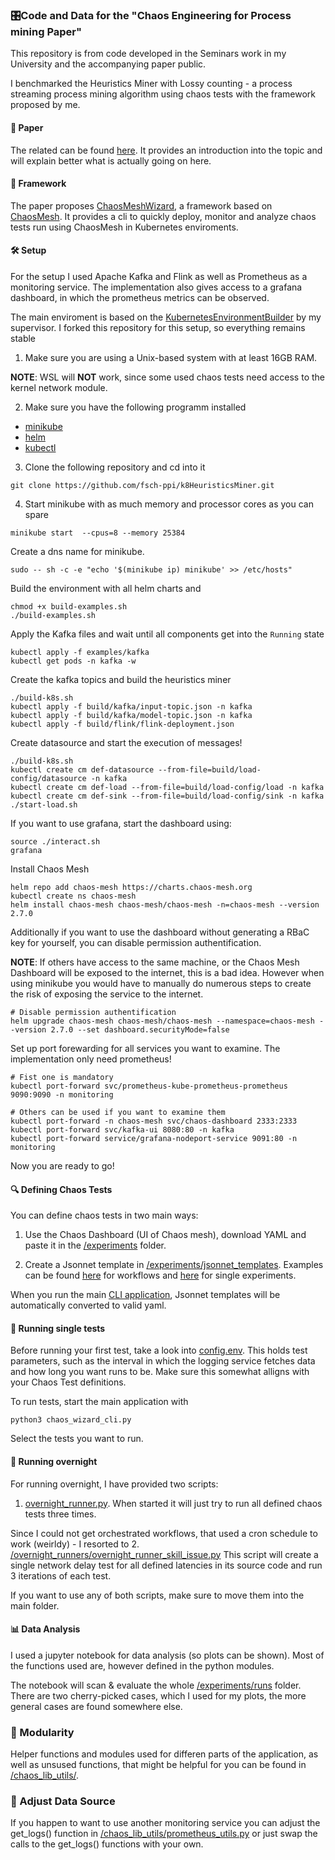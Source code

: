 ### 🎛️Code and Data for the "Chaos Engineering for Process mining Paper"

This repository is from code developed in the Seminars work in my University and the accompanying paper public.

I benchmarked the Heuristics Miner with Lossy counting - a process streaming process mining algorithm using chaos tests with the framework proposed by me.

#### 📝 Paper
The related can be found [here](/paper/ChaosEngineeringStreamingProcessMining.pdf). It provides an introduction into the topic and will explain better what is actually going on here.

#### 🧩 Framework
The paper proposes [ChaosMeshWizard](https://github.com/fsch-ppi/ChaosMeshWizard), a framework based on [ChaosMesh](https://chaos-mesh.org/). It provides a cli to quickly deploy, monitor and analyze chaos tests run using ChaosMesh in Kubernetes enviroments.

#### 🛠️ Setup
For the setup I used Apache Kafka and Flink as well as Prometheus as a monitoring service. The implementation also gives access to a grafana dashboard, in which the prometheus metrics can be observed.

The main enviroment is based on the [KubernetesEnvironmentBuilder](https://github.com/HenryWedge/KubernetesEnvironmentBuilder) by my supervisor.
I forked this repository for this setup, so everything remains stable

1. Make sure you are using a Unix-based system with at least 16GB RAM. 

**NOTE**: WSL will **NOT** work, since some used chaos tests need access to the kernel network module.

2. Make sure you have the following programm installed 
- [minikube](https://kubernetes.io/de/docs/tasks/tools/install-minikube/)
- [helm](https://helm.sh/docs/intro/install/) 
- [kubectl](https://kubernetes.io/docs/tasks/tools/)

3. Clone the following repository and cd into it
```shell
git clone https://github.com/fsch-ppi/k8HeuristicsMiner.git
```
4. Start minikube with as much memory and processor cores as you can spare
``` shell
minikube start  --cpus=8 --memory 25384
```

Create a dns name for minikube.
```shell
sudo -- sh -c -e "echo '$(minikube ip) minikube' >> /etc/hosts"
```

Build the environment with all helm charts and 
```shell
chmod +x build-examples.sh
./build-examples.sh
```

Apply the Kafka files and wait until all components get into the `Running` state
```shell
kubectl apply -f examples/kafka
kubectl get pods -n kafka -w
```

Create the kafka topics and build the heuristics miner
```shell
./build-k8s.sh
kubectl apply -f build/kafka/input-topic.json -n kafka
kubectl apply -f build/kafka/model-topic.json -n kafka
kubectl apply -f build/flink/flink-deployment.json
```

Create datasource and start the execution of messages!
```shell
./build-k8s.sh
kubectl create cm def-datasource --from-file=build/load-config/datasource -n kafka
kubectl create cm def-load --from-file=build/load-config/load -n kafka
kubectl create cm def-sink --from-file=build/load-config/sink -n kafka
./start-load.sh
```

If you want to use grafana, start the dashboard using:
```shell
source ./interact.sh
grafana
```

Install Chaos Mesh
```shell
helm repo add chaos-mesh https://charts.chaos-mesh.org
kubectl create ns chaos-mesh
helm install chaos-mesh chaos-mesh/chaos-mesh -n=chaos-mesh --version 2.7.0
```
Additionally if you want to use the dashboard without generating a RBaC key for yourself, you can disable permission authentification.

**NOTE**: If others have access to the same machine, or the Chaos Mesh Dashboard will be exposed to the internet, this is a bad idea. However when using minikube you would have to manually do numerous steps to create the risk of exposing the service to the internet.
```shell
# Disable permission authentification
helm upgrade chaos-mesh chaos-mesh/chaos-mesh --namespace=chaos-mesh --version 2.7.0 --set dashboard.securityMode=false
```

Set up port forewarding for all services you want to examine.
The implementation only need prometheus!
```shell
# Fist one is mandatory
kubectl port-forward svc/prometheus-kube-prometheus-prometheus 9090:9090 -n monitoring

# Others can be used if you want to examine them
kubectl port-forward -n chaos-mesh svc/chaos-dashboard 2333:2333  
kubectl port-forward svc/kafka-ui 8080:80 -n kafka
kubectl port-forward service/grafana-nodeport-service 9091:80 -n monitoring
```

Now you are ready to go!

#### 🔍 Defining Chaos Tests
You can define chaos tests in two main ways:
1. Use the Chaos Dashboard (UI of Chaos mesh), download YAML and paste it in the [/experiments](/experiments) folder.

2. Create a Jsonnet template in [/experiments/jsonnet_templates](/experiments/jsonnet_templates/).
Examples can be found [here](/experiments/unused_jsonnet_templates/_explanation_workflows.jsonnet) for workflows and [here](/experiments/unused_jsonnet_templates/_explanation_singletests.jsonnet) for single experiments.

When you run the main [CLI application](/chaos_wizard_cli.py), Jsonnet templates will be automatically converted to valid yaml. 

#### 🧪 Running single tests
Before running your first test, take a look into [config.env](/config.env). This holds test parameters, such as the interval in which the logging service fetches data and how long you want runs to be. Make sure this somewhat alligns with your Chaos Test definitions.


To run tests, start the main application with 
```shell
python3 chaos_wizard_cli.py
```
Select the tests you want to run.

#### 🌙 Running overnight
For running overnight, I have provided two scripts:
1. [overnight_runner.py](/overnight_runners/overnight_runner.py). When started it will just try to run all defined chaos tests three times.

Since I could not get orchestrated workflows, that used a cron schedule to work (weirldy) - I resorted to
2. [/overnight_runners/overnight_runner_skill_issue.py](/overnight_runners/overnight_runner_skill_issue.py)
This script will create a single network delay test for all defined latencies in its source code and run 3 iterations of each test.

If you want to use any of both scripts, make sure to move them into the main folder.

#### 📊 Data Analysis
I used a jupyter notebook for data analysis (so plots can be shown). Most of the functions used are, however defined in the python modules.

The notebook will scan & evaluate the whole [/experiments/runs](/experiments/runs/) folder.
There are two cherry-picked cases, which I used for my plots, the more general cases are found somewhere else.

### 🧩 Modularity
Helper functions and modules used for differen parts of the application, as well as unsused functions, that might be helpful for you can be found in [/chaos_lib_utils/](/chaos_lib_utils/).

### 🔧 Adjust Data Source
If you happen to want to use another monitoring service you can adjust the get_logs() function in [/chaos_lib_utils/prometheus_utils.py](/chaos_lib_utils/prometheus_utils.py) or just swap the calls to the get_logs() functions with your own.